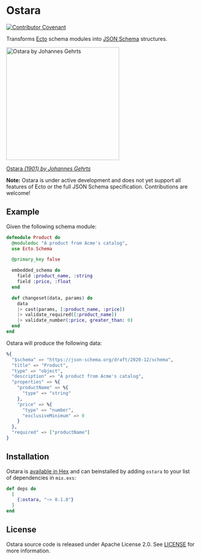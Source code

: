 # Ostara

[![Contributor Covenant](https://img.shields.io/badge/Contributor%20Covenant-2.1-4baaaa.svg)][Contributor Covenant]

Transforms [Ecto] schema modules into [JSON Schema] structures.

<img alt="Ostara by Johannes Gehrts" width="300" src="https://user-images.githubusercontent.com/423798/225761092-d57dda99-528b-40f1-b3d3-88615321afe3.jpg">

[Ostara _(1901) by Johannes Gehrts_][art]

**Note:** Ostara is under active development and does not yet support all features of Ecto or the full JSON Schema specification. Contributions are welcome!

## Example

Given the following schema module:

```elixir
defmodule Product do
  @moduledoc "A product from Acme's catalog",
  use Ecto.Schema

  @primary_key false

  embedded_schema do
  	field :product_name, :string
  	field :price, :float
  end

  def changeset(data, params) do
  	data
  	|> cast(params, [:product_name, :price])
  	|> validate_required([:product_name])
  	|> validate_number(:price, greater_than: 0)
  end
end
```

Ostara will produce the following data:

```elixir
%{
  "$schema" => "https://json-schema.org/draft/2020-12/schema",
  "title" => "Product",
  "type" => "object",
  "description" => "A product from Acme's catalog",
  "properties" => %{
	"productName" => %{
	  "type" => "string"
	},
	"price" => %{
	  "type" => "number",
	  "exclusiveMinimum" => 0
	}
  },
  "required" => ["productName"]
}
```

## Installation

Ostara is [available in Hex] and can beinstalled by adding `ostara` to your list of dependencies in `mix.exs`:

```elixir
def deps do
  [
    {:ostara, "~> 0.1.0"}
  ]
end
```

## License

Ostara source code is released under Apache License 2.0. See
[LICENSE][LICENSE] for more information.

[Contributor Covenant]: https://github.com/gridpoint-com/ostara/blob/main/CODE_OF_CONDUCT.md
[Ecto]: https://hexdocs.pm/ecto/Ecto.html
[JSON Schema]: https://json-schema.org/
[LICENSE]: https://github.com/gridpoint-com/ostara/blob/main/LICENSE
[art]: https://commons.wikimedia.org/wiki/File:Ostara_by_Johannes_Gehrts.jpg
[available in Hex]: https://hex.pm/ostara
